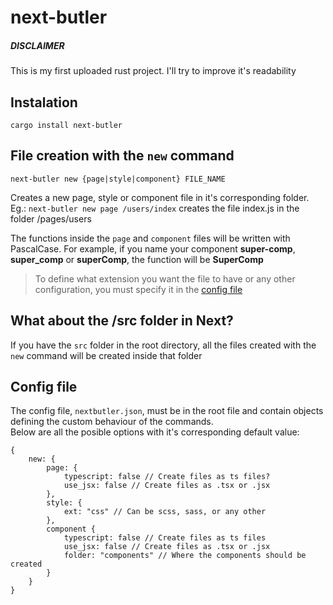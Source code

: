 # next-butler

##### DISCLAIMER
This is my first uploaded rust project. I'll try to improve it's readability

## Instalation
```cargo install next-butler```

## File creation with the `new` command
```next-butler new {page|style|component} FILE_NAME```

Creates a new page, style or component file in it's corresponding folder.  
Eg.: `next-butler new page /users/index` creates the file index.js in the folder /pages/users

The functions inside the `page` and `component` files will be written with PascalCase. For example, if you name your component **super-comp**, **super_comp** or **superComp**, the function will be **SuperComp**

> To define what extension you want the file to have or any other configuration, you must specify it in the [config file](#config-file)

## What about the /src folder in Next?
If you have the `src` folder in the root directory, all the files created with the `new` command will be created inside that folder

## Config file
The config file, `nextbutler.json`, must be in the root file and contain objects defining the custom behaviour of the commands.  
Below are all the posible options with it's corresponding default value:

    {
        new: {
            page: {
                typescript: false // Create files as ts files?
                use_jsx: false // Create files as .tsx or .jsx
            },
            style: {
                ext: "css" // Can be scss, sass, or any other
            },
            component {
                typescript: false // Create files as ts files
                use_jsx: false // Create files as .tsx or .jsx
                folder: "components" // Where the components should be created
            }
        }
    }
